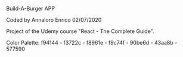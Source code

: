 Build-A-Burger APP

Coded by Annaloro Enrico
02/07/2020

Project of the Udemy course "React - The Complete Guide".

Color Palette: f94144 - f3722c - f8961e - f9c74f - 90be6d - 43aa8b - 577590